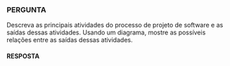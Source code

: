 ### PERGUNTA

Descreva as principais atividades do processo de projeto de software e as saídas dessas atividades. Usando um diagrama, mostre as possíveis relações entre as saídas dessas atividades.

#### RESPOSTA
